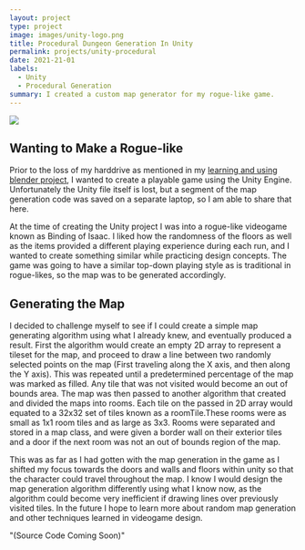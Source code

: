 ```yaml
---
layout: project
type: project
image: images/unity-logo.png
title: Procedural Dungeon Generation In Unity
permalink: projects/unity-procedural
date: 2021-21-01
labels:
  - Unity
  - Procedural Generation
summary: I created a custom map generator for my rogue-like game.
---
```


<img class="ui medium right floated rounded image" src="https://external-content.duckduckgo.com/iu/?u=https%3A%2F%2Fjacobktaylor.files.wordpress.com%2F2014%2F08%2Funity-logo.png&f=1&nofb=1">

## Wanting to Make a Rogue-like

Prior to the loss of my harddrive as mentioned in my [learning and using blender project](https://michaelrpierce.github.io/projects/learning-and-using-blender),
I wanted to create a playable game using the Unity Engine. Unfortunately the Unity file itself is lost, but a
segment of the map generation code was saved on a separate laptop, so I am able to share that here.

At the time of creating the Unity project I was into a rogue-like videogame known as Binding of Isaac. I liked how 
the randomness of the floors as well as the items provided a different playing experience during each run, and I
wanted to create something similar while practicing design concepts. The game was going to have a similar top-down
playing style as is traditional in rogue-likes, so the map was to be generated accordingly. 

## Generating the Map

I decided to challenge myself to see if I could create a simple map generating algorithm using what I already knew,
and eventually produced a result. First the algorithm would create an empty 2D array to represent a tileset for the
map, and proceed to draw a line between two randomly selected points on the map (First traveling along the X axis,
and then along the Y axis). This was repeated until a predetermined percentage of the map was marked as filled. Any
tile that was not visited would become an out of bounds area. The map was then passed to another algorithm that
created and divided the maps into rooms. Each tile on the passed in 2D array would equated to a 32x32 set of tiles 
known as a roomTile.These rooms were as small as 1x1 room tiles and as large as 3x3. Rooms were separated and stored
in a map class, and were given a border wall on their exterior tiles and a door if the next room was not an out of
bounds region of the map.

This was as far as I had gotten with the map generation in the game as I shifted my focus towards the doors and walls
and floors within unity so that the character could travel throughout the map. I know I would design the map
generation algorithm differently using what I know now, as the algorithm could become very inefficient if drawing
lines over previously visited tiles. In the future I hope to learn more about random map generation and other 
techniques learned in videogame design.



"(Source Code Coming Soon)"
